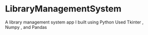 # LibraryManagementSystem

A library management system app I built using Python
 Used Tkinter , Numpy , and Pandas

